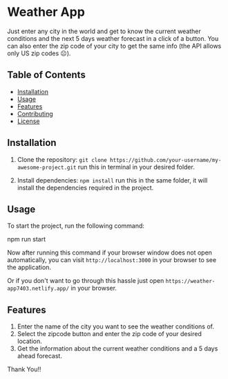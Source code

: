 # Weather App

Just enter any city in the world and get to know the current weather conditions and the next 5 days weather forecast
in a click of a button. You can also enter the zip code of your city to get the same info (the API allows only US zip codes ☹️).

## Table of Contents

- [Installation](#installation)
- [Usage](#usage)
- [Features](#features)
- [Contributing](#contributing)
- [License](#license)

## Installation

1. Clone the repository: `git clone https://github.com/your-username/my-awesome-project.git` run this in terminal in your desired folder.

2. Install dependencies: `npm install` run this in the same folder, it will install the dependencies required in the project.

## Usage

To start the project, run the following command:

npm run start

Now after running this command if your browser window does not open automatically,
you can visit `http://localhost:3000` in your browser to see the application.

Or if you don't want to go through this hassle just open `https://weather-app7403.netlify.app/` in your browser.

## Features

1. Enter the name of the city you want to see the weather conditions of.
2. Select the zipcode button and enter the zip code of your desired location.
3. Get the information about the current weather conditions and a 5 days ahead forecast.

Thank You!!